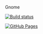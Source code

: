 Gnome

[![Build status](https://ci.appveyor.com/api/projects/status/cc9ucwv3th7vo0tg?svg=true)](https://ci.appveyor.com/project/ElizabethKorn/gnome2-1)

[![GitHub Pages](https://badgen.net/badge/GitHub%20Pages/Live/green)](https://elizabethkorn.github.io/gnome2.1/)
